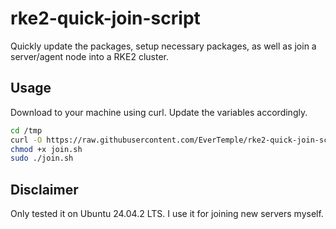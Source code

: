 # rke2-quick-join-script
Quickly update the packages, setup necessary packages, as well as join a server/agent node into a RKE2 cluster.

## Usage
Download to your machine using curl. Update the variables accordingly.

```bash
cd /tmp
curl -O https://raw.githubusercontent.com/EverTemple/rke2-quick-join-script/master/join.sh
chmod +x join.sh
sudo ./join.sh
```

## Disclaimer
Only tested it on Ubuntu 24.04.2 LTS. I use it for joining new servers myself.
